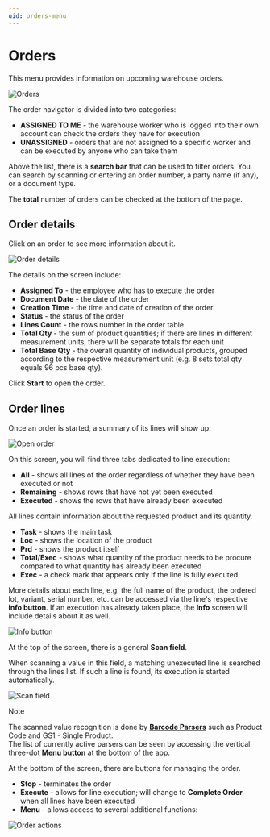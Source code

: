 ```yaml
---
uid: orders-menu
---
```


# Orders

This menu provides information on upcoming warehouse orders.

![Orders](pictures/assigned_unassigned.png)

The order navigator is divided into two categories:

-	**ASSIGNED TO ME** - the warehouse worker who is logged into their own account can check the orders they have for execution
-	**UNASSIGNED** - orders that are not assigned to a specific worker and can be executed by anyone who can take them

Above the list, there is a **search bar** that can be used to filter orders. You can search by scanning or entering an order number, a party name (if any), or a document type.

The **total** number of orders can be checked at the bottom of the page.

## Order details

Click on an order to see more information about it.

![Order details](pictures/order_lines_new.png)

The details on the screen include:

-	**Assigned To** - the employee who has to execute the order
-	**Document Date** - the date of the order
-	**Creation Time** - the time and date of creation of the order
-	**Status** - the status of the order
-	**Lines Count** - the rows number in the order table
-	**Total Qty** - the sum of product quantities; if there are lines in different measurement units, there will be separate totals for each unit
-	**Total Base Qty** - the overall quantity of individual products, grouped according to the respective measurement unit (e.g. 8 sets total qty equals 96 pcs base qty).

Click **Start** to open the order.

## Order lines

Once an order is started, a summary of its lines will show up:

![Open order](pictures/order_lines_new.png)

On this screen, you will find three tabs dedicated to line execution:

-	**All** - shows all lines of the order regardless of whether they have been executed or not
-	**Remaining** - shows rows that have not yet been executed
-	**Executed** - shows the rows that have already been executed

All lines contain information about the requested product and its quantity.

-	**Task** - shows the main task
-	**Loc** - shows the location of the product
-	**Prd** - shows the product itself
-	**Total/Exec** - shows what quantity of the product needs to be procure compared to what quantity has already been executed
- **Еxec** - a check mark that appears only if the line is fully executed

More details about each line, e.g. the full name of the product, the ordered lot, variant, serial number, etc. can be accessed via the line's respective **info button**. If an execution has already taken place, the **Info** screen will include details about it as well.

![Info button](pictures/info_order.png)

At the top of the screen, there is a general **Scan field**. 

When scanning a value in this field, a matching unexecuted line is searched through the lines list. If such a line is found, its execution is started automatically. 

![Scan field](pictures/scan_field.png)

> [!NOTE]
> The scanned value recognition is done by **[Barcode Parsers](https://docs.erp.net/tech/modules/logistics/wms/how-it-works/barcode-parsers/index.html?q=barcode%20pars)** such as Product Code and GS1 - Single Product. <br>
> The list of currently active parsers can be seen by accessing the vertical three-dot **Menu button** at the bottom of the app.

At the bottom of the screen, there are buttons for managing the order.

- **Stop** - terminates the order 
- **Execute** - allows for line execution; will change to **Complete Order** when all lines have been executed
- **Menu** - allows access to several additional functions:

![Order actions](pictures/menu_actions.png)
